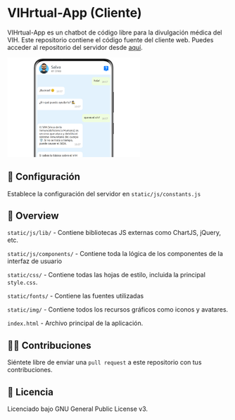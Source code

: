 # VIHrtual-App (Cliente)
VIHrtual-App es un chatbot de código libre para la divulgación médica del VIH. Este repositorio contiene el código fuente del cliente web. Puedes acceder al repositorio del servidor desde [aquí](https://github.com/joancipria/VihrtualApp).

<img style="width: 60%" title="a title" alt="Alt text" src="https://raw.githubusercontent.com/joancipria/VihrtualApp-app/master/screenshot.png">

## 🔧 Configuración
Establece la configuración del servidor en `static/js/constants.js`

## 🤔 Overview

`static/js/lib/` - Contiene bibliotecas JS externas como ChartJS, jQuery, etc.

`static/js/components/` - Contiene toda la lógica de los componentes de la interfaz de usuario

`static/css/` - Contiene todas las hojas de estilo, incluida la principal `style.css`.

`static/fonts/` - Contiene las fuentes utilizadas

`static/img/` - Contiene todos los recursos gráficos como iconos y avatares.

`index.html` - Archivo principal de la aplicación.

## 👨‍💻 Contribuciones
Siéntete libre de enviar una `pull request` a este repositorio con tus contribuciones.

## 📜 Licencia
Licenciado bajo GNU General Public License v3.